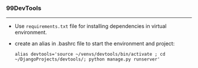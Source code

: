 ### 99DevTools
---
- Use `requirements.txt` file for installing dependencies in virtual environment.
- create an alias in .bashrc file to start the environment and project:

    `alias devtools='source ~/venvs/devtools/bin/activate ; cd ~/DjangoProjects/devtools/; python manage.py runserver'`